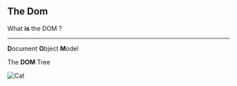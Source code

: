 ## The Dom

What **is** the DOM ?

---

**D**ocument **O**bject **M**odel

The **DOM** Tree

![Cat](https://www.w3schools.com/Js/pic_htmltree.gif)
